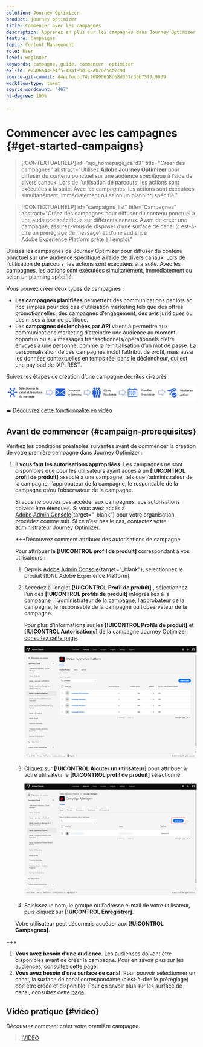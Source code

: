```yaml
---
solution: Journey Optimizer
product: journey optimizer
title: Commencer avec les campagnes
description: Apprenez en plus sur les campagnes dans Journey Optimizer.
feature: Campaigns
topic: Content Management
role: User
level: Beginner
keywords: campagne, guide, commencer, optimizer
exl-id: e2506a43-e4f5-48af-bd14-ab76c54b7c90
source-git-commit: d4ecfecdc74c26890658d68d352c36b75f7c9039
workflow-type: tm+mt
source-wordcount: '467'
ht-degree: 100%

---
```


# Commencer avec les campagnes {#get-started-campaigns}

>[!CONTEXTUALHELP]
>id="ajo_homepage_card3"
>title="Créer des campagnes"
>abstract="Utilisez **Adobe Journey Optimizer** pour diffuser du contenu ponctuel sur une audience spécifique à l’aide de divers canaux. Lors de l’utilisation de parcours, les actions sont exécutées à la suite. Avec les campagnes, les actions sont exécutées simultanément, immédiatement ou selon un planning spécifié."


>[!CONTEXTUALHELP]
>id="campaigns_list"
>title="Campagnes"
>abstract="Créez des campagnes pour diffuser du contenu ponctuel à une audience spécifique sur différents canaux. Avant de créer une campagne, assurez-vous de disposer d’une surface de canal (c’est-à-dire un préréglage de message) et d’une audience Adobe Experience Platform prête à l’emploi."

Utilisez les campagnes de Journey Optimizer pour diffuser du contenu ponctuel sur une audience spécifique à l’aide de divers canaux. Lors de l’utilisation de parcours, les actions sont exécutées à la suite. Avec les campagnes, les actions sont exécutées simultanément, immédiatement ou selon un planning spécifié.

Vous pouvez créer deux types de campagnes :

* **Les campagnes planifiées** permettent des communications par lots ad hoc simples pour des cas d’utilisation marketing tels que des offres promotionnelles, des campagnes d’engagement, des avis juridiques ou des mises à jour de politique.
* Les **campagnes déclenchées par API** visent à permettre aux communications marketing d’atteindre une audience au moment opportun ou aux messages transactionnels/opérationnels d’être envoyés à une personne, comme la réinitialisation d’un mot de passe. La personnalisation de ces campagnes inclut l’attribut de profil, mais aussi les données contextuelles en temps réel dans le déclencheur, qui est une payload de l’API REST.

Suivez les étapes de création dʼune campagne décrites ci-après :

![](assets/create-campaign-process.png)

➡️ [Découvrez cette fonctionnalité en vidéo](#video)

## Avant de commencer {#campaign-prerequisites}

Vérifiez les conditions préalables suivantes avant de commencer la création de votre première campagne dans Journey Optimizer :

1. **Il vous faut les autorisations appropriées**. Les campagnes ne sont disponibles que pour les utilisateurs ayant accès à un **[!UICONTROL profil de produit]** associé à une campagne, tels que l’administrateur de la campagne, l’approbateur de la campagne, le responsable de la campagne et/ou l’observateur de la campagne.

   Si vous ne pouvez pas accéder aux campagnes, vos autorisations doivent être étendues. Si vous avez accès à [Adobe Admin Console](https://adminconsole.adobe.com/){target="_blank"} pour votre organisation, procédez comme suit. Si ce n’est pas le cas, contactez votre administrateur Journey Optimizer.

   +++Découvrez comment attribuer des autorisations de campagne

   Pour attribuer le **[!UICONTROL profil de produit]** correspondant à vos utilisateurs :

   1. Depuis [Adobe Admin Console](https://adminconsole.adobe.com/){target="_blank"}, sélectionnez le produit [!DNL Adobe Experience Platform].

   1. Accédez à l’onglet **[!UICONTROL Profil de produit]** , sélectionnez l’un des **[!UICONTROL profils de produit]** intégrés liés à la campagne : l’administrateur de la campagne, l’approbateur de la campagne, le responsable de la campagne ou l’observateur de la campagne.

      Pour plus d’informations sur les **[!UICONTROL Profils de produit]** et **[!UICONTROL Autorisations]** de la campagne Journey Optimizer, [consultez cette page](../administration/ootb-product-profiles.md).

      ![](assets/do-not-localize/admin_1.png)

   1. Cliquez sur **[!UICONTROL Ajouter un utilisateur]** pour attribuer à votre utilisateur le **[!UICONTROL profil de produit]** sélectionné.

      ![](assets/do-not-localize/admin_2.png)

   1. Saisissez le nom, le groupe ou l’adresse e-mail de votre utilisateur, puis cliquez sur **[!UICONTROL Enregistrer]**.

   Votre utilisateur peut désormais accéder aux **[!UICONTROL Campagnes]**.

+++

1. **Vous avez besoin d’une audience**. Les audiences doivent être disponibles avant de créer la campagne. Pour en savoir plus sur les audiences, consultez [cette page](../audience/about-audiences.md).
1. **Vous avez besoin d’une surface de canal**. Pour pouvoir sélectionner un canal, la surface de canal correspondante (c’est-à-dire le préréglage) doit être créée et disponible. Pour en savoir plus sur les surface de canal, consultez cette [page](../configuration/channel-surfaces.md).

## Vidéo pratique {#video}

Découvrez comment créer votre première campagne.

>[!VIDEO](https://video.tv.adobe.com/v/346680?quality=12)
